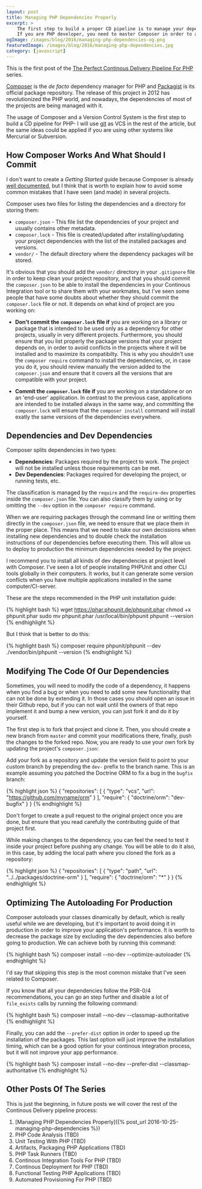 ```yaml
---
layout: post
title: Managing PHP Dependencies Properly
excerpt: >
    The first step to build a proper CD pipeline is to manage your dependencies in the right way.
    If you are PHP developer, you need to master Composer in order to achieve it.
ogImage: /images/blog/2016/managing-php-dependencies-og.png
featuredImage: /images/blog/2016/managing-php-dependencies.jpg
category: [javascript]
---
```


<div class="series">
    <i class="fa fa-info-circle" aria-hidden="true"></i> This is the first post of the
    <a href="#">The Perfect Continous Delivery Pipeline For PHP</a> series.
</div>

[Composer][1] is the *de facto* dependency manager for PHP and [Packagist][2] is its official package repository.
The release of this project in 2012 has revolutionized the PHP world, and nowadays, the dependencies of most of the
projects are being managed with it.

The usage of Composer and a Version Control System is the first step to build a CD pipeline for PHP- I will use
[git][3] as VCS in the rest of the article, but the same ideas could be applied if you are using other systems like
Mercurial or Subversion.

## How Composer Works And What Should I Commit

I don't want to create a *Getting Started* guide because Composer is already [well documented][4], but I think that
is worth to explain how to avoid some common mistakes that I have seen (and made) in several projects.

Composer uses two files for listing the dependencies and a directory for storing them:

- `composer.json` - This file list the dependencies of your project and usually contains other metadata.
- `composer.lock` - This file is created/updated after installing/updating your project dependencies with the list of
the installed packages and versions.
- `vendor/` - The default directory where the dependency packages will be stored.

It's obvious that you should add the `vendor/` directory in your `.gitignore` file in order to keep clean your project
repository, and that you should commit the `composer.json` to be able to install the dependencies in your Continous
Integration tool or to share them with your workmates, but I've seen some people that have some doubts about whether they
should commit the `composer.lock` file or not. It depends on what kind of project are you working on:

- **Don't commit the `composer.lock` file if** you are working on a library or package that is intended to be used
only as a dependency for other projects, usually in very different projects. Furthermore, you should ensure that
you list properly the package versions that your project depends on, in order to avoid conflicts in the projects where
it will be installed and to maximize its compatibilty. This is why you shouldn't use the `composer require` command to
install the dependencies, or, in case you do it, you should review manually the version added to the `composer.json` and ensure that
it covers all the versions that are compatible with your project.

- **Commit the `composer.lock` file if** you are working on a standalone or on an 'end-user' application. In contrast to
the previous case, applications are intended to be installed always in the same way, and committing the `composer.lock`
will ensure that the `composer install` command will install exatly the same versions of the dependencies everywhere.

## Dependencies and Dev Dependencies

Composer splits dependencies in two types:

- **Dependencies**: Packages required by the project to work. The project will not be installed unless those requirements
can be met.
- **Dev Dependencies**: Packages required for developing the project, or running tests, etc.

The classification is managed by the `require` and the `require-dev` properties inside the `composer.json` file. You
can also classify them by using or by omitting the `--dev` option in the `composer require` command.

When we are requiring packages through the command line or writting them directly in the `composer.json` file, we need to ensure
that we place them in the proper place. This means that we need to take our own decissions when installing new dependencies and
to double check the installation instructions of our dependencies before executing them. This will allow us to deploy to
production the minimum dependencies needed by the project.

I recommend you to install all kinds of dev dependencies at project level with Composer. I've seen a lot of people installing
PHPUnit and other CLI tools globally in their computers. It works, but it can generate
some version conflicts when you have multiple applications installed in the same computer/CI-server.

These are the steps recommended in the PHP unit installation guide:

{% highlight bash %}
wget https://phar.phpunit.de/phpunit.phar
chmod +x phpunit.phar
sudo mv phpunit.phar /usr/local/bin/phpunit
phpunit --version
{% endhighlight %}

But I think that is better to do this:

{% highlight bash %}
composer require phpunit/phpunit --dev
./vendor/bin/phpunit --version
{% endhighlight %}

## Modifying The Code Of Our Dependencies

Sometimes, you will need to modify the code of a dependency, it happens when you find a bug or when you need to
add some new functionality that can not be done by extending it. In those cases you should open an issue in their
Github repo, but if you can not wait until the owners of that repo implement it and bump a new version, you can just
fork it and do it by yourself.

The first step is to fork that project and clone it. Then, you should create a new branch from `master` and commit your
modifications there, finally, push the changes to the forked repo. Now, you are ready to use your own fork by updating the
project's `composer.json`:

Add your fork as a repository and update the version field to point to your custom branch by prepending the `dev-` prefix
to the branch name. This is an example assuming you patched the Doctrine ORM to fix a bug in the `bugfix` branch:

{% highlight json %}
{
    "repositories": [
        {
            "type": "vcs",
            "url": "https://github.com/myname/orm"
        }
    ],
    "require": {
        "doctrine/orm": "dev-bugfix"
    }
}
{% endhighlight %}

Don't forget to create a pull request to the original project once you are done, but ensure that you read carefully the
contributing guide of that project first.

While making changes to the dependency, you can feel the need to test it inside your project before pushing any change.
You will be able to do it also, in this case, by adding the local path where you cloned the fork as a repository:

{% highlight json %}
{
    "repositories": [
        {
            "type": "path",
            "url": "../../packages/doctrine-orm"
        }
    ],
    "require": {
        "doctrine/orm": "*"
    }
}
{% endhighlight %}

## Optimizing The Autoloading For Production

Composer autoloads your classes dinamically by default, which is really useful while we are developing, but it's important to
avoid doing it in production in order to improve your application's performance. It is worth to decrease the package size by
excluding the dev dependencies also before going to production. We can achieve both by running this command:

{% highlight bash %}
composer install --no-dev --optimize-autoloader
{% endhighlight %}

I'd say that skipping this step is the most common mistake that I've seen related to Composer.

If you know that all your dependencies follow the PSR-0/4 recommendations, you can go an step further and disable a lot of
`file_exists` calls by running the following command:

{% highlight bash %}
composer install --no-dev --classmap-authoritative
{% endhighlight %}

Finally, you can add the `--prefer-dist` option in order to speed up the installation of the packages. This last option
will just improve the installation timing, which can be a good option for your continous integration process, but it will
not improve your app performance.

{% highlight bash %}
composer install --no-dev --prefer-dist --classmap-authoritative
{% endhighlight %}

## Other Posts Of The Series

This is just the beginning, in future posts we will cover the rest of the Continous Delivery pipeline process:

1. [Managing PHP Dependencies Properly]({% post_url 2016-10-25-managing-php-dependencies %})
1. PHP Code Analysis (TBD)
1. Unit Testing With PHP (TBD)
1. Artifacts, Packaging PHP Applications (TBD)
1. PHP Task Runners (TBD)
1. Continous Integration Tools For PHP (TBD)
1. Continous Deployment for PHP (TBD)
1. Functional Testing PHP Applications (TBD)
1. Automated Provisioning For PHP (TBD)

[1]: https://getcomposer.org/
[2]: http://packagist.org/
[3]: https://git-scm.com/
[4]: https://getcomposer.org/doc/00-intro.md
